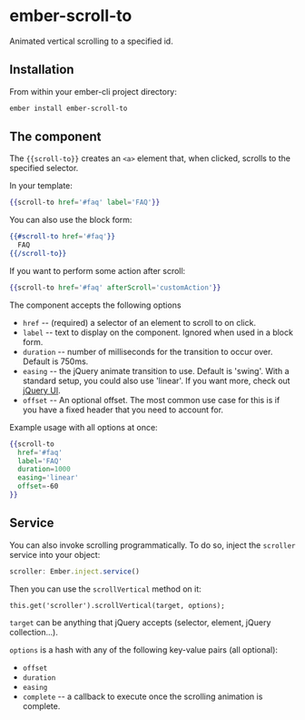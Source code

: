 # ember-scroll-to

Animated vertical scrolling to a specified id.


## Installation

From within your ember-cli project directory: 

```bash
ember install ember-scroll-to
```


## The component

The `{{scroll-to}}` creates an `<a>` element that, when clicked, scrolls to the specified selector.

In your template:

```hbs
{{scroll-to href='#faq' label='FAQ'}}
```

You can also use the block form:

```hbs
{{#scroll-to href='#faq'}}
  FAQ
{{/scroll-to}}
```

If you want to perform some action after scroll:

```hbs
{{scroll-to href='#faq' afterScroll='customAction'}}
```

The component accepts the following options

* `href` -- (required) a selector of an element to scroll to on click.
* `label` -- text to display on the component. Ignored when used in a block form.
* `duration` -- number of milliseconds for the transition to occur over. Default is 750ms.
* `easing` -- the jQuery animate transition to use. Default is 'swing'. With a standard setup,
you could also use 'linear'. If you want more, check out [jQuery UI](http://jqueryui.com/).
* `offset` -- An optional offset. The most common use case for this is if you have a fixed header
that you need to account for.

Example usage with all options at once:

```hbs
{{scroll-to
  href='#faq'
  label='FAQ'
  duration=1000
  easing='linear'
  offset=-60
}}
```


## Service

You can also invoke scrolling programmatically. To do so, inject the `scroller` service into your object:

```js
scroller: Ember.inject.service()
```

Then you can use the `scrollVertical` method on it:

```
this.get('scroller').scrollVertical(target, options);
```

`target` can be anything that jQuery accepts (selector, element, jQuery collection...).

`options` is a hash with any of the following key-value pairs (all optional):

* `offset`
* `duration`
* `easing`
* `complete` -- a callback to execute once the scrolling animation is complete.
